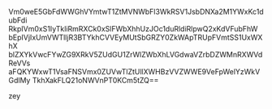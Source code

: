 Vm0weE5GbFdWWGhVYmtwT1ZtMVNWbFl3WkRSV1JsbDNXa2M1YWxKc1dubFdi
RkpIVm0xS1IyTkliRmRXCk0xSlFWbXhhUzJOc1duRldiRlpwQ2xKdVFubFhW
bEpIVjIxUmVWTlljR3BTYkhCVVEyMUtSbGRZY0ZkWApTRUpFVmtSS1UxWXhX
blZXYkVwcFYwZG9XRkV5ZUdGU1ZrWlZWbXhLVGdwaVZrbDZWMnRXWVdReVVs
aFQKYWxwT1VsaFNSVmx0ZUVwTlZtUllXWHBzVVZWWE9VeFpWelYzWkVGdlMy
TkhXakFLQ21oNWVnPT0KCm5tZQ==

zey